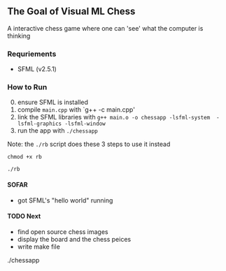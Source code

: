 ## The Goal of Visual ML Chess 
A interactive chess game where one can 'see' what the computer is thinking

### Requriements 
- SFML (v2.5.1)

### How to Run
0. ensure SFML is installed 
1. compile `main.cpp` with `g++ -c main.cpp'
2. link the SFML libraries with `g++ main.o -o chessapp -lsfml-system  -lsfml-graphics -lsfml-window`
3. run the app with `./chessapp` 

Note: the `./rb` script does these 3 steps to use it instead 

` chmod +x rb `

` ./rb `


#### SOFAR
- got SFML's "hello world" running 

#### TODO Next
- find open source chess images
- display the board and the chess peices 
- write make file 


./chessapp

